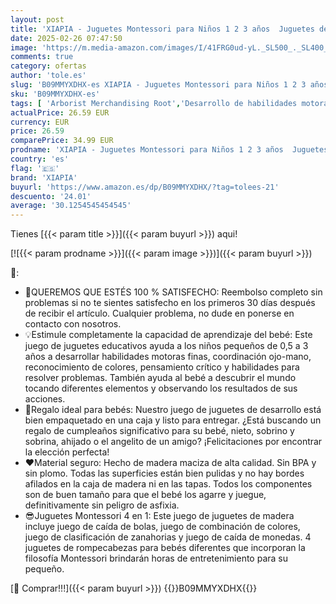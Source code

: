 ```yaml
---
layout: post
title: 'XIAPIA - Juguetes Montessori para Niños 1 2 3 años  Juguetes de madera Educativos para Bebés 6 Meses niña niños  Juguete de Clasificación Zanahorias  Juegos de pelota  Regalo Bebe 1 Año de Cumpleaños Navidad'
date: 2025-02-26 07:47:50
image: 'https://m.media-amazon.com/images/I/41FRG0ud-yL._SL500_._SL400_.jpg'
comments: true
category: ofertas
author: 'tole.es'
slug: 'B09MMYXDHX-es XIAPIA - Juguetes Montessori para Niños 1 2 3 años...'
sku: 'B09MMYXDHX-es'
tags: [ 'Arborist Merchandising Root','Desarrollo de habilidades motoras','Juguetes','Juguetes para Bebés y primera infancia','Juguetes para apilar y encajar','Juguetes y juegos','Juguetes y juegos de aprendizaje y educación','Montessori','Puzzles y rompecabezas','Self Service','Special Features Stores','b6d17eda-2c26-45ed-a098-453a9f96e839_0','b6d17eda-2c26-45ed-a098-453a9f96e839_6401','navidad','xiapia','🇪🇸', ]
actualPrice: 26.59 EUR
currency: EUR
price: 26.59
comparePrice: 34.99 EUR
prodname: 'XIAPIA - Juguetes Montessori para Niños 1 2 3 años  Juguetes de madera Educativos para Bebés 6 Meses niña niños  Juguete de Clasificación Zanahorias  Juegos de pelota  Regalo Bebe 1 Año de Cumpleaños Navidad'
country: 'es'
flag: '🇪🇸'
brand: 'XIAPIA'
buyurl: 'https://www.amazon.es/dp/B09MMYXDHX/?tag=tolees-21'
descuento: '24.01'
average: '30.1254545454545'
---
```


Tienes [{{< param title >}}]({{< param buyurl >}}) aqui!

[![{{< param prodname >}}]({{< param image >}})]({{< param buyurl >}})

🔎:

- 💎QUEREMOS QUE ESTÉS 100 % SATISFECHO: Reembolso completo sin problemas si no te sientes satisfecho en los primeros 30 días después de recibir el artículo. Cualquier problema, no dude en ponerse en contacto con nosotros.
- 💡Estimule completamente la capacidad de aprendizaje del bebé: Este juego de juguetes educativos ayuda a los niños pequeños de 0,5 a 3 años a desarrollar habilidades motoras finas, coordinación ojo-mano, reconocimiento de colores, pensamiento crítico y habilidades para resolver problemas. También ayuda al bebé a descubrir el mundo tocando diferentes elementos y observando los resultados de sus acciones.
- 🎁Regalo ideal para bebés: Nuestro juego de juguetes de desarrollo está bien empaquetado en una caja y listo para entregar. ¿Está buscando un regalo de cumpleaños significativo para su bebé, nieto, sobrino y sobrina, ahijado o el angelito de un amigo? ¡Felicitaciones por encontrar la elección perfecta!
- ❤️Material seguro: Hecho de madera maciza de alta calidad. Sin BPA y sin plomo. Todas las superficies están bien pulidas y no hay bordes afilados en la caja de madera ni en las tapas. Todos los componentes son de buen tamaño para que el bebé los agarre y juegue, definitivamente sin peligro de asfixia.
- 😎Juguetes Montessori 4 en 1: Este juego de juguetes de madera incluye juego de caída de bolas, juego de combinación de colores, juego de clasificación de zanahorias y juego de caída de monedas. 4 juguetes de rompecabezas para bebés diferentes que incorporan la filosofía Montessori brindarán horas de entretenimiento para su pequeño.

[🛒 Comprar!!!]({{< param buyurl >}})
{{<world>}}B09MMYXDHX{{</world>}}
